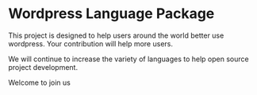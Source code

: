 # Wordpress Language Package
This project is designed to help users around the world better use wordpress. Your contribution will help more users.

We will continue to increase the variety of languages to help open source project development.

Welcome to join us
